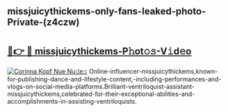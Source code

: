 ## missjuicythickems-only-fans​-leaked-photo​-Private-(z4czw)


# <h2><a href="https://mediaupload.pro?title=missjuicythickems&ref=git">🔗👉 🔴 missjuicythickems-P𝚑ot𝚘𝚜-V𝚒d𝚎o</a></h2>

[![Corinna Kopf Nue Nu𝚍e𝚜](https://i.imgur.com/0qMVB7G.gif)](https://mediaupload.pro?title=missjuicythickems&ref=git)
Online-influencer-missjuicythickems,known-for-publishing-dance-and-lifestyle-content,-including-performances-and-vlogs-on-social-media-platforms.Brilliant-ventriloquist-assistant-missjuicythickems,celebrated-for-their-exceptional-abilities-and-accomplishments-in-assisting-ventriloquists.  
